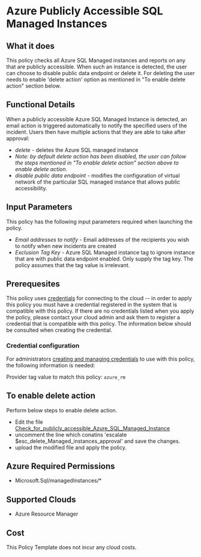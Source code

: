 # Azure Publicly Accessible SQL Managed Instances

## What it does

This policy checks all Azure SQL Managed instances and reports on any that are publicly accessible. When such an instance is detected, the user can choose to disable public data endpoint or delete it. For deleting the user needs to enable 'delete action' option as mentioned in "To enable delete action" section below.

## Functional Details

When a publicly accessible Azure SQL Managed Instance is detected, an email action is triggered automatically to notify the specified users of the incident. Users then have multiple actions that they are able to take after approval:

- *delete* - deletes the Azure SQL managed instance
- *Note: by default *delete* action has been disabled, the user can follow the steps mentioned in "To enable delete action" section above to enable delete action.*
- *disable public data endpoint* - modifies the configuration of virtual network of the particular SQL managed instance that allows public accessibility.

## Input Parameters

This policy has the following input parameters required when launching the policy.

- *Email addresses to notify* - Email addresses of the recipients you wish to notify when new incidents are created
- *Exclusion Tag Key* - Azure SQL Managed instance tag to ignore instance that are with public data endpoint enabled. Only supply the tag key. The policy assumes that the tag value is irrelevant.

## Prerequesites

This policy uses [credentials](https://docs.rightscale.com/policies/users/guides/credential_management.html) for connecting to the cloud -- in order to apply this policy you must have a credential registered in the system that is compatible with this policy. If there are no credentials listed when you apply the policy, please contact your cloud admin and ask them to register a credential that is compatible with this policy. The information below should be consulted when creating the credential.

### Credential configuration

For administrators [creating and managing credentials](https://docs.rightscale.com/policies/users/guides/credential_management.html) to use with this policy, the following information is needed:

Provider tag value to match this policy: `azure_rm`

## To enable delete action

Perform below steps to enable delete action.

- Edit the file [Check_for_publicly_accessible_Azure_SQL_Managed_Instance](https://github.com/flexera/policy_templates/tree/master/security/azure/sql_publicly_accessible_managed_instance)
- uncomment the line which conatins 'escalate $esc_delete_Managed_instances_approval' and save the changes.
- upload the modified file and apply the policy.

## Azure Required Permissions

- Microsoft.Sql/managedInstances/*

## Supported Clouds

- Azure Resource Manager

## Cost

This Policy Template does not incur any cloud costs.